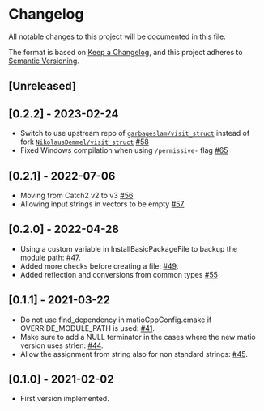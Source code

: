 # Changelog
All notable changes to this project will be documented in this file.

The format is based on [Keep a Changelog](https://keepachangelog.com/en/1.0.0/),
and this project adheres to [Semantic Versioning](https://semver.org/spec/v2.0.0.html).
## [Unreleased]

## [0.2.2] - 2023-02-24
- Switch to use upstream repo of [`garbageslam/visit_struct`](https://github.com/garbageslam/visit_struct) instead of fork [`NikolausDemmel/visit_struct`](https://github.com/NikolausDemmel/visit_struct) [#58](https://github.com/ami-iit/matio-cpp/pull/58)
- Fixed Windows compilation when using ``/permissive-`` flag [#65](https://github.com/ami-iit/matio-cpp/pull/65)

## [0.2.1] - 2022-07-06
- Moving from Catch2 v2 to v3 [#56](https://github.com/ami-iit/matio-cpp/pull/56)
- Allowing input strings in vectors to be empty [#57](https://github.com/ami-iit/matio-cpp/pull/57)

## [0.2.0] - 2022-04-28
- Using a custom variable in InstallBasicPackageFile to backup the module path: [#47](https://github.com/ami-iit/matio-cpp/pull/47).
- Added more checks before creating a file: [#49](https://github.com/ami-iit/matio-cpp/pull/49).
- Added reflection and conversions from common types [#55](https://github.com/ami-iit/matio-cpp/pull/55)

## [0.1.1] - 2021-03-22

- Do not use find_dependency in matioCppConfig.cmake if OVERRIDE_MODULE_PATH is used: [#41](https://github.com/ami-iit/matio-cpp/pull/41).
- Make sure to add a NULL terminator in the cases where the new matio version uses strlen: [#44](https://github.com/ami-iit/matio-cpp/pull/44).
- Allow the assignment from string also for non standard strings: [#45](https://github.com/ami-iit/matio-cpp/pull/45).

## [0.1.0] - 2021-02-02

- First version implemented.
